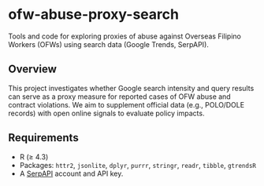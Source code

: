 # ofw-abuse-proxy-search

Tools and code for exploring proxies of abuse against Overseas Filipino Workers (OFWs) using search data (Google Trends, SerpAPI).

## Overview
This project investigates whether Google search intensity and query results can serve as a proxy measure for reported cases of OFW abuse and contract violations.  We aim to supplement official data (e.g., POLO/DOLE records) with open online signals to evaluate policy impacts. 

## Requirements
- R (≥ 4.3)
- Packages: `httr2`, `jsonlite`, `dplyr`, `purrr`, `stringr`, `readr`, `tibble`, `gtrendsR`
- A [SerpAPI](https://serpapi.com/) account and API key.
